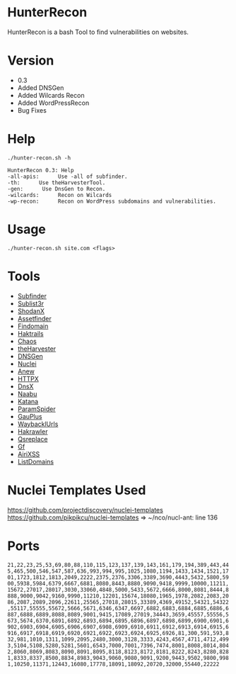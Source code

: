 # HunterRecon
HunterRecon is a bash Tool to find vulnerabilities on websites.

# Version
- 0.3
- Added DNSGen
- Added Wilcards Recon
- Added WordPressRecon
- Bug Fixes

# Help
```
./hunter-recon.sh -h
```
```
HunterRecon 0.3: Help
-all-apis:      Use -all of subfinder.
-th:      Use theHarvesterTool.
-gen:      Use DnsGen to Recon.
-wilcards:      Recon on Wilcards
-wp-recon:      Recon on WordPress subdomains and vulnerabilities.
```

# Usage
```
./hunter-recon.sh site.com <flags>
```

# Tools
- [Subfinder](https://github.com/projectdiscovery/subfinder)
- [Sublist3r](https://github.com/aboul3la/Sublist3r)
- [ShodanX](https://github.com/RevoltSecurities/ShodanX)
- [Assetfinder](https://github.com/tomnomnom/assetfinder)
- [Findomain](https://github.com/Findomain/Findomain)
- [Haktrails](https://github.com/hakluke/haktrails)
- [Chaos](https://github.com/projectdiscovery/chaos-client)
- [theHarvester](https://github.com/laramies/theHarvester)
- [DNSGen](https://github.com/AlephNullSK/dnsgen)
- [Nuclei](https://github.com/projectdiscovery/nuclei)
- [Anew](https://github.com/tomnomnom/anew)
- [HTTPX](https://github.com/projectdiscovery/httpx)
- [DnsX](https://github.com/projectdiscovery/dnsx)
- [Naabu](https://github.com/projectdiscovery/naabu)
- [Katana](https://github.com/projectdiscovery/katana)
- [ParamSpider](https://github.com/devanshbatham/ParamSpider)
- [GauPlus](https://github.com/bp0lr/gauplus)
- [WaybacklUrls](https://github.com/tomnomnom/waybackurls)
- [Hakrawler](https://github.com/hakluke/hakrawler)
- [Qsreplace](https://github.com/tomnomnom/qsreplace)
- [Gf](https://github.com/tomnomnom/gf)
- [AiriXSS](https://github.com/ferreiraklet/airixss)
- [ListDomains](https://github.com/yHunterDep/listdomains/)

# Nuclei Templates Used
https://github.com/projectdiscovery/nuclei-templates<br>
https://github.com/pikpikcu/nuclei-templates => ~/nco/nucl-ant: line 136

# Ports
`21,22,23,25,53,69,80,88,110,115,123,137,139,143,161,179,194,389,443,445,465,500,546,547,587,636,993,994,995,1025,1080,1194,1433,1434,1521,1701,1723,1812,1813,2049,2222,2375,2376,3306,3389,3690,4443,5432,5800,5900,5938,5984,6379,6667,6881,8080,8443,8880,9090,9418,9999,10000,11211,15672,27017,28017,3030,33060,4848,5000,5433,5672,6666,8000,8081,8444,8888,9000,9042,9160,9990,11210,12201,15674,18080,1965,1978,2082,2083,2086,2087,2089,2096,22611,25565,27018,28015,33389,4369,49152,54321,54322,55117,55555,55672,5666,5671,6346,6347,6697,6882,6883,6884,6885,6886,6887,6888,6889,8088,8089,9001,9415,17089,27019,34443,3659,45557,55556,5673,5674,6370,6891,6892,6893,6894,6895,6896,6897,6898,6899,6900,6901,6902,6903,6904,6905,6906,6907,6908,6909,6910,6911,6912,6913,6914,6915,6916,6917,6918,6919,6920,6921,6922,6923,6924,6925,6926,81,300,591,593,832,981,1010,1311,1099,2095,2480,3000,3128,3333,4243,4567,4711,4712,4993,5104,5108,5280,5281,5601,6543,7000,7001,7396,7474,8001,8008,8014,8042,8060,8069,8083,8090,8091,8095,8118,8123,8172,8181,8222,8243,8280,8281,8333,8337,8500,8834,8983,9043,9060,9080,9091,9200,9443,9502,9800,9981,10250,11371,12443,16080,17778,18091,18092,20720,32000,55440,22222`
